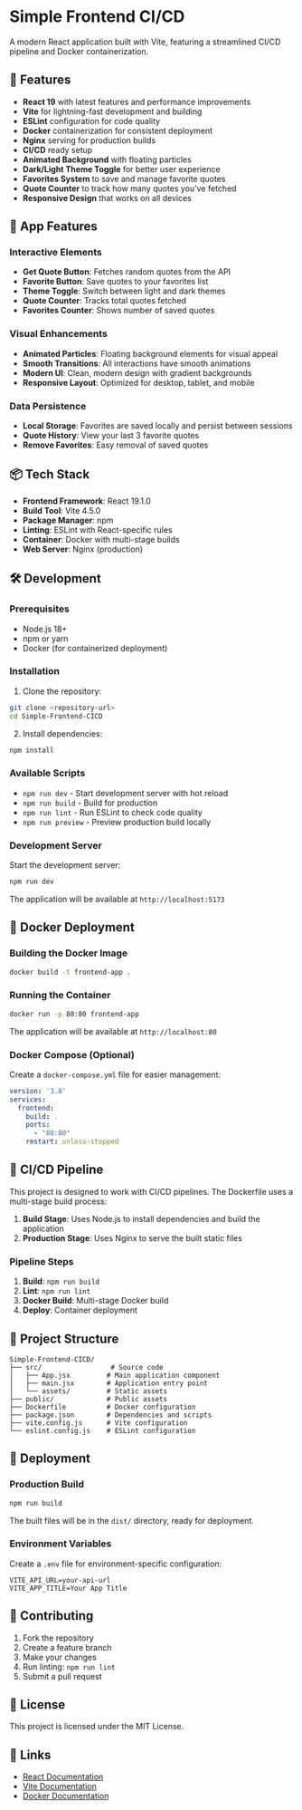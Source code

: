 # Simple Frontend CI/CD

A modern React application built with Vite, featuring a streamlined CI/CD pipeline and Docker containerization.

## 🚀 Features

- **React 19** with latest features and performance improvements
- **Vite** for lightning-fast development and building
- **ESLint** configuration for code quality
- **Docker** containerization for consistent deployment
- **Nginx** serving for production builds
- **CI/CD** ready setup
- **Animated Background** with floating particles
- **Dark/Light Theme Toggle** for better user experience
- **Favorites System** to save and manage favorite quotes
- **Quote Counter** to track how many quotes you've fetched
- **Responsive Design** that works on all devices

## 🎨 App Features

### Interactive Elements
- **Get Quote Button**: Fetches random quotes from the API
- **Favorite Button**: Save quotes to your favorites list
- **Theme Toggle**: Switch between light and dark themes
- **Quote Counter**: Tracks total quotes fetched
- **Favorites Counter**: Shows number of saved quotes

### Visual Enhancements
- **Animated Particles**: Floating background elements for visual appeal
- **Smooth Transitions**: All interactions have smooth animations
- **Modern UI**: Clean, modern design with gradient backgrounds
- **Responsive Layout**: Optimized for desktop, tablet, and mobile

### Data Persistence
- **Local Storage**: Favorites are saved locally and persist between sessions
- **Quote History**: View your last 3 favorite quotes
- **Remove Favorites**: Easy removal of saved quotes

## 📦 Tech Stack

- **Frontend Framework**: React 19.1.0
- **Build Tool**: Vite 4.5.0
- **Package Manager**: npm
- **Linting**: ESLint with React-specific rules
- **Container**: Docker with multi-stage builds
- **Web Server**: Nginx (production)

## 🛠️ Development

### Prerequisites

- Node.js 18+ 
- npm or yarn
- Docker (for containerized deployment)

### Installation

1. Clone the repository:
```bash
git clone <repository-url>
cd Simple-Frontend-CICD
```

2. Install dependencies:
```bash
npm install
```

### Available Scripts

- `npm run dev` - Start development server with hot reload
- `npm run build` - Build for production
- `npm run lint` - Run ESLint to check code quality
- `npm run preview` - Preview production build locally

### Development Server

Start the development server:
```bash
npm run dev
```

The application will be available at `http://localhost:5173`

## 🐳 Docker Deployment

### Building the Docker Image

```bash
docker build -t frontend-app .
```

### Running the Container

```bash
docker run -p 80:80 frontend-app
```

The application will be available at `http://localhost:80`

### Docker Compose (Optional)

Create a `docker-compose.yml` file for easier management:

```yaml
version: '3.8'
services:
  frontend:
    build: .
    ports:
      - "80:80"
    restart: unless-stopped
```

## 🔧 CI/CD Pipeline

This project is designed to work with CI/CD pipelines. The Dockerfile uses a multi-stage build process:

1. **Build Stage**: Uses Node.js to install dependencies and build the application
2. **Production Stage**: Uses Nginx to serve the built static files

### Pipeline Steps

1. **Build**: `npm run build`
2. **Lint**: `npm run lint`
3. **Docker Build**: Multi-stage Docker build
4. **Deploy**: Container deployment

## 📁 Project Structure

```
Simple-Frontend-CICD/
├── src/                 # Source code
│   ├── App.jsx         # Main application component
│   ├── main.jsx        # Application entry point
│   └── assets/         # Static assets
├── public/             # Public assets
├── Dockerfile          # Docker configuration
├── package.json        # Dependencies and scripts
├── vite.config.js      # Vite configuration
└── eslint.config.js    # ESLint configuration
```

## 🚀 Deployment

### Production Build

```bash
npm run build
```

The built files will be in the `dist/` directory, ready for deployment.

### Environment Variables

Create a `.env` file for environment-specific configuration:

```env
VITE_API_URL=your-api-url
VITE_APP_TITLE=Your App Title
```

## 🤝 Contributing

1. Fork the repository
2. Create a feature branch
3. Make your changes
4. Run linting: `npm run lint`
5. Submit a pull request

## 📄 License

This project is licensed under the MIT License.

## 🔗 Links

- [React Documentation](https://react.dev/)
- [Vite Documentation](https://vitejs.dev/)
- [Docker Documentation](https://docs.docker.com/)
